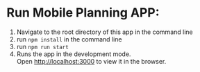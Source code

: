 # Run Mobile Planning APP:

1. Navigate to the root directory of this app in the command line
2. run `npm install` in the command line
3. run `npm run start`
4. Runs the app in the development mode.<br />
Open [http://localhost:3000](http://localhost:3000) to view it in the browser.